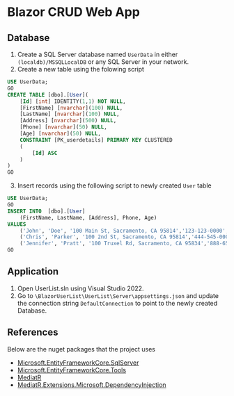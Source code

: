# Blazor CRUD Web App

## Database
1. Create a SQL Server database named `UserData` in either `(localdb)/MSSQLLocalDB` or any SQL Server in your network.
2. Create a new table using the folowing script
```sql
USE UserData;
GO
CREATE TABLE [dbo].[User](
    [Id] [int] IDENTITY(1,1) NOT NULL,
    [FirstName] [nvarchar](100) NULL,
	[LastName] [nvarchar](100) NULL,
    [Address] [nvarchar](500) NULL,
    [Phone] [nvarchar](50) NULL,
    [Age] [nvarchar](50) NULL,
    CONSTRAINT [PK_userdetails] PRIMARY KEY CLUSTERED
    (
        [Id] ASC
    )
)
GO
```
3. Insert records using the following script to newly created `User` table 
```sql
USE UserData;
GO
INSERT INTO  [dbo].[User]
	(FirstName, LastName, [Address], Phone, Age)
VALUES
	('John', 'Doe', '100 Main St, Sacramento, CA 95814','123-123-0000','35'),
	('Chris', 'Parker', '100 2nd St, Sacramento, CA 95814','444-545-0000','30'),
	('Jennifer', 'Pratt', '100 Truxel Rd, Sacramento, CA 95834','888-656-4874','25')
GO
```

## Application
1. Open UserList.sln using Visual Studio 2022.
2. Go to `\BlazorUserList\UserList\Server\appsettings.json` and update the connection string `DefaultConnection` to point to the newly created Database.

## References
Below are the nuget packages that the project uses
- [Microsoft.EntityFrameworkCore.SqlServer](https://www.nuget.org/packages/Microsoft.EntityFrameworkCore.SqlServer) 
- [Microsoft.EntityFrameworkCore.Tools](https://www.nuget.org/packages/Microsoft.EntityFrameworkCore.Tools) 
- [MediatR](https://www.nuget.org/packages/MediatR)
- [MediatR.Extensions.Microsoft.DependencyInjection](https://www.nuget.org/packages/MediatR.Extensions.Microsoft.DependencyInjection/)
